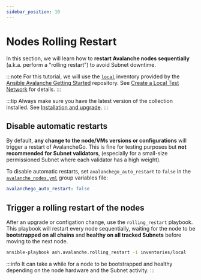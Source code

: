 ```yaml
---
sidebar_position: 10
---
```


# Nodes Rolling Restart

In this section, we will learn how to **restart Avalanche nodes sequentially** (a.k.a. perform a "rolling restart") to avoid Subnet downtime.

:::note
For this tutorial, we will use the [`local`](https://github.com/AshAvalanche/ansible-avalanche-getting-started/tree/main/inventories/local) inventory provided by the [Ansible Avalanche Getting Started](https://github.com/AshAvalanche/ansible-avalanche-getting-started) repository. See [Create a Local Test Network](./local-test-network) for details.
:::

:::tip
Always make sure you have the latest version of the collection installed. See [Installation and upgrade](/docs/toolkit/ansible-avalanche-collection/installation).
:::

## Disable automatic restarts

By default, **any change to the node/VMs versions or configurations** will trigger a restart of AvalancheGo. This is fine for testing purposes but **not recommended for Subnet validators**, (especially for a small-size permissioned Subnet where each validator has a high weight).

To disable automatic restarts, set `avalanchego_auto_restart` to `false` in the [`avalanche_nodes.yml`](https://github.com/AshAvalanche/ansible-avalanche-getting-started/tree/main/inventories/local/group_vars/avalanche_nodes.yml) group variables file:

```yml
avalanchego_auto_restart: false
```

## Trigger a rolling restart of the nodes

After an upgrade or configation change, use the `rolling_restart` playbook. This playbook will restart every node sequentially, waiting for the node to be **bootstrapped on all chains** and **healthy on all tracked Subnets** before moving to the next node.

```bash
ansible-playbook ash.avalanche.rolling_restart -i inventories/local
```

:::info
It can take a while for a node to be bootstrapped and healthy depending on the node hardware and the Subnet activity.
:::
